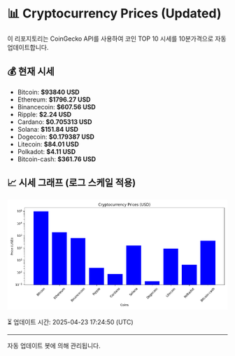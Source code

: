 
# 📊 Cryptocurrency Prices (Updated)

이 리포지토리는 CoinGecko API를 사용하여 코인 TOP 10 시세를 10분가격으로 자동 업데이트합니다.

## 💰 현재 시세
- Bitcoin: **$93840 USD**
- Ethereum: **$1796.27 USD**
- Binancecoin: **$607.56 USD**
- Ripple: **$2.24 USD**
- Cardano: **$0.705313 USD**
- Solana: **$151.84 USD**
- Dogecoin: **$0.179387 USD**
- Litecoin: **$84.01 USD**
- Polkadot: **$4.11 USD**
- Bitcoin-cash: **$361.76 USD**

## 📈 시세 그래프 (로그 스케일 적용)
![Crypto Prices](crypto_prices.png)

⏳ 업데이트 시간: 2025-04-23 17:24:50 (UTC)

---
자동 업데이트 봇에 의해 관리됩니다.

